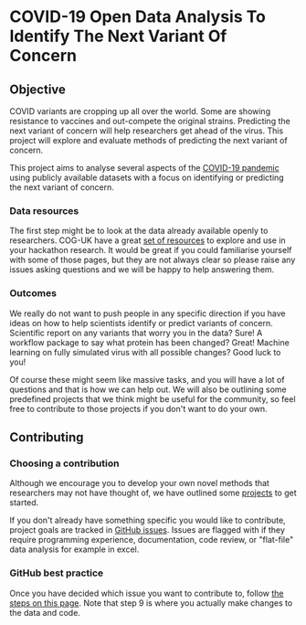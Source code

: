 # COVID-19 Open Data Analysis To Identify The Next Variant Of Concern

## Objective

COVID variants are cropping up all over the world.
Some are showing resistance to vaccines and out-compete the original strains.
Predicting the next variant of concern will help researchers get ahead of the virus.
This project will explore and evaluate methods of predicting the next variant of concern.

This project aims to analyse several aspects of the [COVID-19 pandemic](https://www.gov.uk/coronavirus) using publicly available datasets with a focus on identifying or predicting the next variant of concern.

### Data resources

The first step might be to look at the data already available openly to researchers.
COG-UK have a great [set of resources](https://www.cogconsortium.uk/tools-analysis/public-data-analysis-2/) to explore and use in your hackathon research.
It would be great if you could familiarise yourself with some of those pages, but they are not always clear so please raise any issues asking questions and we will be happy to help answering them.

### Outcomes

We really do not want to push people in any specific direction if you have ideas on how to help scientists identify or predict variants of concern.
Scientific report on any variants that worry you in the data?
Sure!
A workflow package to say what protein has been changed?
Great!
Machine learning on fully simulated virus with all possible changes?
Good luck to you!

Of course these might seem like massive tasks, and you will have a lot of questions and that is how we can help out.
We will also be outlining some predefined projects that we think might be useful for the community, so feel free to contribute to those projects if you don't want to do your own.

## Contributing

### Choosing a contribution

Although we encourage you to develop your own novel methods that researchers may not have thought of, we have outlined some [projects](https://github.com/wgc-hackathon/covid/projects) to get started.

If you don't already have something specific you would like to contribute, project goals are tracked in [GitHub issues](https://github.com/wgc-hackathon/covid/issues).
Issues are flagged with if they require programming experience, documentation, code review, or "flat-file" data analysis for example in excel.


### GitHub best practice

Once you have decided which issue you want to contribute to, follow [the steps on this page](https://www.dataschool.io/how-to-contribute-on-github/).
Note that step 9 is where you actually make changes to the data and code.
